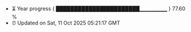 - ⏳ Year progress { ███████████████████████▁▁▁▁▁▁▁ } 77.60 %
- ⏰ Updated on Sat, 11 Oct 2025 05:21:17 GMT

